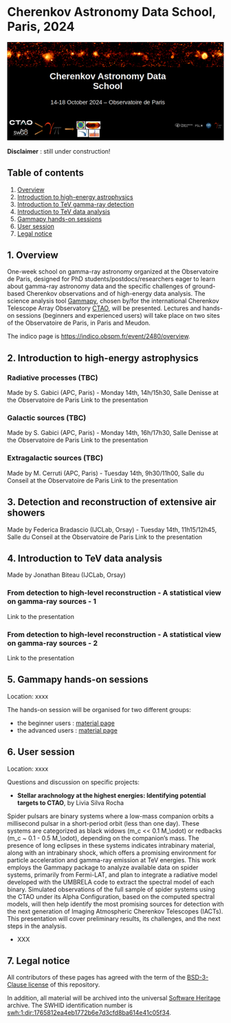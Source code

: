 # Cherenkov Astronomy Data School, Paris, 2024

![CADS](Banner_CADS.png)

**Disclaimer** : still under construction!

## Table of contents
1. [Overview](#scope)
2. [Introduction to high-energy astrophysics](#HEA)
3. [Introduction to TeV gamma-ray detection](#HEO)
4. [Introduction to TeV data analysis](#tev-data)
5. [Gammapy hands-on sessions](#hands-on)
6. [User session](#user)
7. [Legal notice](#notice)

<a name="scope"></a>
## 1. Overview
One-week school on gamma-ray astronomy organized at the Observatoire de Paris, designed for PhD 
students/postdocs/researchers eager to learn about gamma-ray astronomy data and the specific challenges of ground-based
Cherenkov observations and of high-energy data analysis. The science analysis tool [Gammapy](https://gammapy.org/), 
chosen by/for the international Cherenkov Telescope Array Observatory [CTAO](https://www.ctao.org/), will be presented. 
Lectures and hands-on sessions (beginners and experienced users) will take place on two sites of the Observatoire de 
Paris, in Paris and Meudon.

The indico page is https://indico.obspm.fr/event/2480/overview.

<a name="HEA"></a>
## 2. Introduction to high-energy astrophysics

### Radiative processes (TBC)
Made by S. Gabici (APC, Paris) - Monday 14th, 14h/15h30, Salle Denisse at the Observatoire de Paris
Link to the presentation

### Galactic sources (TBC)
Made by S. Gabici (APC, Paris) - Monday 14th, 16h/17h30, Salle Denisse at the Observatoire de Paris
Link to the presentation

### Extragalactic sources (TBC)
Made by M. Cerruti (APC, Paris) - Tuesday 14th, 9h30/11h00, Salle du Conseil at the Observatoire de Paris
Link to the presentation


<a name="HEO"></a>
## 3. Detection and reconstruction of extensive air showers
Made by Federica Bradascio (IJCLab, Orsay) - Tuesday 14th, 11h15/12h45, Salle du Conseil at the Observatoire de Paris
Link to the presentation

<a name="tev-data"></a>
## 4. Introduction to TeV data analysis
Made by Jonathan Biteau (IJCLab, Orsay)

### From detection to high-level reconstruction - A statistical view on gamma-ray sources - 1
Link to the presentation

### From detection to high-level reconstruction - A statistical view on gamma-ray sources - 2
Link to the presentation



<a name="hands-on"></a>
## 5. Gammapy hands-on sessions
Location: xxxx

The hands-on session will be organised for two different groups:
- the beginner users : [material page](Beginners_handson/README.md)
- the advanced users : [material page](Advanced_handson/README.md)

<a name="user"></a>
## 6. User session
Location: xxxx

Questions and discussion on specific projects:
- **Stellar arachnology at the highest energies: Identifying potential targets to CTAO**, by Livia Silva Rocha

Spider pulsars are binary systems where a low-mass companion orbits a millisecond pulsar in a short-period orbit (less 
than one day). These systems are categorized as black widows (m_c << 0.1 M_\odot) or redbacks  (m_c ~ 0.1 - 0.5 M_\odot),
depending on the companion’s mass. The presence of long eclipses in these systems indicates intrabinary material, along 
with an intrabinary shock, which offers a promising environment for particle acceleration and gamma-ray emission at TeV 
energies. This work employs the Gammapy package to analyze available data on spider systems, primarily from Fermi-LAT, 
and plan to integrate a radiative model developed with the UMBRELA code to extract the spectral model of each binary. 
Simulated observations of the full sample of spider systems using the CTAO under its Alpha Configuration, based on the 
computed spectral models, will then help identify the most promising sources for detection with the next generation of 
Imaging Atmospheric Cherenkov Telescopes (IACTs). This presentation will cover preliminary results, its challenges, and 
the next steps in the analysis.

- XXX

<a name="notice"></a>
## 7. Legal notice
All contributors of these pages has agreed with the term of the [BSD-3-Clause license](./LICENSE) of this repository.

In addition, all material will be archived into the universal [Software Heritage](https://www.softwareheritage.org/) 
archive. The SWHID identification number is 
[swh:1:dir:1765812ea4eb1772b6e7d3cfd8ba614e41c05f34](https://archive.softwareheritage.org/swh:1:dir:1765812ea4eb1772b6e7d3cfd8ba614e41c05f34;origin=https://github.com/bkhelifi/CADS_2024;visit=swh:1:snp:7777427b11073033caf0c0a513e00efbf9ed6b26;anchor=swh:1:rev:012705bd0e8d7eb5dcb796ccaa6dc4e498fa0928).



